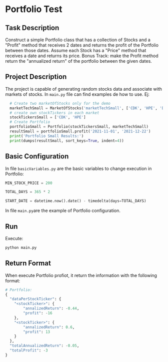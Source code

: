 # Portfolio Test

## Task Description
Construct a simple Portfolio class that has a collection of Stocks and a "Profit" method that receives 2 dates and returns the profit of the Portfolio between those dates. Assume each Stock has a "Price" method that receives a date and returns its price.
Bonus Track: make the Profit method return the "annualized return" of the portfolio between the given dates.

## Project Description
The project is capable of generating random stocks data and associate with markets of stocks. In `main.py` file can find examples de how to use. Ej:

```python
  # Create two marketOfStocks only for the demo
  marketTechSmall = MarketOfStocks('marketTechSmall', ['CDK', 'HPE', 'DELL', 'HP', 'INTC'])
  # create own stockTickers in each market
  stockTickersSmall = ['CDK', 'HPE']
  # Create Portfolio
  portfolioSmall = Portfolio(stockTickersSmall, marketTechSmall)
  resultSmall = portfolioSmall.profit('2021-11-01', '2021-12-22')
  print('Portfolio Small Results:')
  print(dumps(resultSmall, sort_keys=True, indent=4))
```

## Basic Configuration
In file `basicVariables.py` are the basic variables to change execution in Portfolio:

```python
MIN_STOCK_PRICE = 200

TOTAL_DAYS = 365 * 2

START_DATE = datetime.now().date() - timedelta(days=TOTAL_DAYS)
```

In file `main.py`are the example of Portfolio configuration.

## Run

Execute:
```bash
python main.py
```

## Return Format

When execute Portfolio profiot, it return the information with the following format:

```python
# Portfolio:
{
  "dataPerStockTicker": {
    "<stockTicker>": {
        "annalizedReturn": -0.44,
        "profit": -16
    },
    "<stockTicker>": {
        "annalizedReturn": 0.6,
        "profit": 13
    }
  },
  "totalAnnualizedReturn": -0.05,
  "totalProfit": -3
}
```